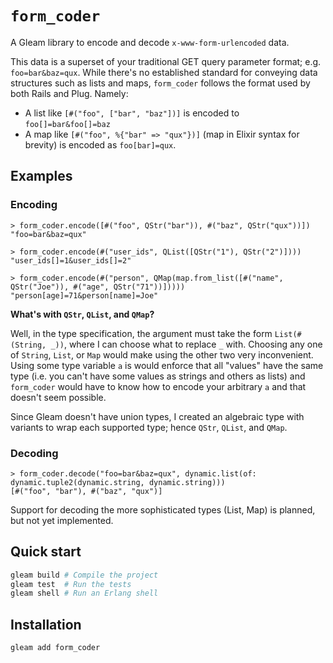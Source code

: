 # `form_coder`

A Gleam library to encode and decode `x-www-form-urlencoded` data.

This data is a superset of your traditional GET query parameter format;
e.g. `foo=bar&baz=qux`. While there's no established standard for conveying data
structures such as lists and maps, `form_coder` follows the format used by both
Rails and Plug. Namely:

- A list like `[#("foo", ["bar", "baz"])]` is encoded to `foo[]=bar&foo[]=baz`
- A map like `[#("foo", %{"bar" => "qux"})]` (map in Elixir syntax for brevity) is
  encoded as `foo[bar]=qux`.

## Examples

### Encoding

```gleam
> form_coder.encode([#("foo", QStr("bar")), #("baz", QStr("qux"))])
"foo=bar&baz=qux"
```

```gleam
> form_coder.encode(#("user_ids", QList([QStr("1"), QStr("2")])))
"user_ids[]=1&user_ids[]=2"
```

```gleam
> form_coder.encode(#("person", QMap(map.from_list([#("name", QStr("Joe")), #("age", QStr("71"))]))))
"person[age]=71&person[name]=Joe"
```

**What's with `QStr`, `QList`, and `QMap`?**

Well, in the type specification, the argument must take the form
`List(#(String, _))`, where I can choose what to replace `_` with. Choosing
any one of `String`, `List`, or `Map` would make using the other two very
inconvenient. Using some type variable `a` is would enforce that all "values"
have the same type (i.e. you can't have some values as strings and others as
lists) and `form_coder` would have to know how to encode your arbitrary `a` and
that doesn't seem possible.

Since Gleam doesn't have union types, I created an algebraic type with variants
to wrap each supported type; hence `QStr`, `QList`, and `QMap`.

### Decoding

```gleam
> form_coder.decode("foo=bar&baz=qux", dynamic.list(of: dynamic.tuple2(dynamic.string, dynamic.string)))
[#("foo", "bar"), #("baz", "qux")]
```

Support for decoding the more sophisticated types (List, Map) is planned, but
not yet implemented.

## Quick start

```sh
gleam build # Compile the project
gleam test  # Run the tests
gleam shell # Run an Erlang shell
```

## Installation

```sh
gleam add form_coder
```
